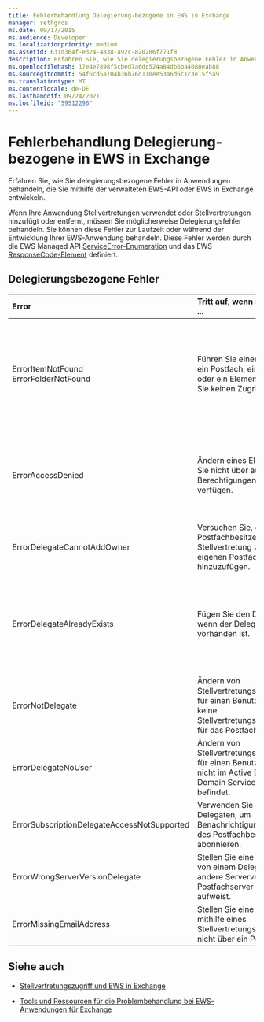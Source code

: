 ```yaml
---
title: Fehlerbehandlung Delegierung-bezogene in EWS in Exchange
manager: sethgros
ms.date: 09/17/2015
ms.audience: Developer
ms.localizationpriority: medium
ms.assetid: 631d364f-e324-4838-a92c-820286f771f8
description: Erfahren Sie, wie Sie delegierungsbezogene Fehler in Anwendungen behandeln, die Sie mithilfe der verwalteten EWS-API oder EWS in Exchange entwickeln.
ms.openlocfilehash: 17e4e7898f5cbed7a6dc524a84db6ba4080eab88
ms.sourcegitcommit: 54f6cd5a704b36b76d110ee53a6d6c1c3e15f5a9
ms.translationtype: MT
ms.contentlocale: de-DE
ms.lasthandoff: 09/24/2021
ms.locfileid: "59512296"
---
```

# <a name="handling-delegation-related-errors-in-ews-in-exchange"></a>Fehlerbehandlung Delegierung-bezogene in EWS in Exchange

Erfahren Sie, wie Sie delegierungsbezogene Fehler in Anwendungen behandeln, die Sie mithilfe der verwalteten EWS-API oder EWS in Exchange entwickeln.
  
Wenn Ihre Anwendung Stellvertretungen verwendet oder Stellvertretungen hinzufügt oder entfernt, müssen Sie möglicherweise Delegierungsfehler behandeln. Sie können diese Fehler zur Laufzeit oder während der Entwicklung Ihrer EWS-Anwendung behandeln. Diese Fehler werden durch die EWS Managed API [ServiceError-Enumeration](https://msdn.microsoft.com/library/microsoft.exchange.webservices.data.serviceerror%28v=exchg.80%29.aspx) und das EWS [ResponseCode-Element](https://msdn.microsoft.com/library/4b84d670-74c9-4d6d-84e7-f0a9f76f0d93%28Office.15%29.aspx) definiert. 
  
## <a name="delegation-related-errors"></a>Delegierungsbezogene Fehler

|**Error**|**Tritt auf, wenn Sie versuchen, ...**|**Behandeln von...**|
|:-----|:-----|:-----|
|ErrorItemNotFound  <br/> ErrorFolderNotFound  <br/> |Führen Sie einen Vorgang für ein Postfach, einen Ordner oder ein Element aus, auf das Sie keinen Zugriff haben.  <br/> |Aktualisieren der Berechtigungen der Stellvertretung, damit sie auf den Ordner oder das Element zugreifen können, indem sie die verwaltete EWS-API-Methode von [UpdateDelegates](https://msdn.microsoft.com/library/microsoft.exchange.webservices.data.exchangeservice.updatedelegates%28v=exchg.80%29.aspx) oder den EWS-Vorgang ["UpdateDelegate"](https://msdn.microsoft.com/library/03f618ac-ad1a-4772-9b81-c5bb0f12d6ab%28Office.15%29.aspx) aufrufen und dann die Anforderung wiederholen.  <br/> |
|ErrorAccessDenied  <br/> |Ändern eines Elements, für das Sie nicht über ausreichende Berechtigungen zum Ändern verfügen.  <br/> |Aktualisieren der Stellvertretungsberechtigungen durch Aufrufen der verwalteten EWS-API-Methode **"UpdateDelegate"** oder des EWS-Vorgangs **"UpdateDelegate"** und anschließendes Wiederholen der Anforderung.  <br/> |
|ErrorDelegateCannotAddOwner  <br/> |Versuchen Sie, den Postfachbesitzer als Stellvertretung zu ihrem eigenen Postfach hinzuzufügen.  <br/> |[Hinzufügen eines anderen Benutzers als Stellvertretung,](how-to-add-and-remove-delegates-by-using-ews-in-exchange.md)nicht des Postfachbesitzers.  <br/> |
|ErrorDelegateAlreadyExists  <br/> |Fügen Sie den Delegaten hinzu, wenn der Delegat bereits vorhanden ist.  <br/> |Nichts tun, da der Delegat bereits für den Postfachbesitzer vorhanden ist. Wenn Sie versuchen, die Berechtigungen eines vorhandenen Delegaten zu ändern, verwenden Sie die **UpdateDelegates-Methode** oder den **UpdateDelegate-Vorgang.**  <br/> |
|ErrorNotDelegate  <br/> |Ändern von Stellvertretungsberechtigungen für einen Benutzer, der über keine Stellvertretungsberechtigungen für das Postfach verfügt.  <br/> |[Hinzufügen des Benutzers als Stellvertretung](how-to-add-and-remove-delegates-by-using-ews-in-exchange.md) für das Postfach, bevor versucht wird, seine Berechtigungen zu aktualisieren oder zu entfernen.  <br/> |
|ErrorDelegateNoUser  <br/> |Ändern von Stellvertretungsberechtigungen für einen Benutzer, der sich nicht im Active Directory Domain Service (AD DS) befindet.  <br/> |Erstellen des Benutzers in AD DS oder Korrigieren der Delegatinformationen in der Anforderung.  <br/> |
|ErrorSubscriptionDelegateAccessNotSupported  <br/> |Verwenden Sie einen Delegaten, um Benachrichtigungen im Namen des Postfachbesitzers zu abonnieren.  <br/> |Abonnieren von Benachrichtigungen als Postfachbesitzer.  <br/> |
|ErrorWrongServerVersionDelegate  <br/> |Stellen Sie eine Anforderung von einem Delegaten, der eine andere Serverversion als der Postfachserver des Prinzipals aufweist.  <br/> |Verwenden eines Delegaten oder Hinzufügen eines Delegaten, dessen Postfach die gleiche Serverversion wie der Postfachbesitzer hat.  <br/> |
|ErrorMissingEmailAddress  <br/> |Stellen Sie eine Anforderung mithilfe eines Stellvertretungskontos, das nicht über ein Postfach verfügt.  <br/> |Hinzufügen eines Postfachs zum Konto der Stellvertretung.  <br/> |
   
## <a name="see-also"></a>Siehe auch


- [Stellvertretungszugriff und EWS in Exchange](delegate-access-and-ews-in-exchange.md)
    
- [Tools und Ressourcen für die Problembehandlung bei EWS-Anwendungen für Exchange](tools-and-resources-for-troubleshooting-ews-applications-for-exchange.md)
    

